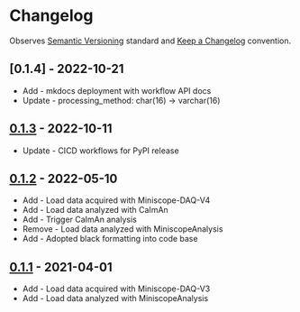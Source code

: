 # Changelog

Observes [Semantic Versioning](https://semver.org/spec/v2.0.0.html) standard and [Keep a Changelog](https://keepachangelog.com/en/1.0.0/) convention.

## [0.1.4] - 2022-10-21
+ Add - mkdocs deployment with workflow API docs
+ Update - processing_method: char(16) -> varchar(16)

## [0.1.3] - 2022-10-11
+ Update - CICD workflows for PyPI release

## [0.1.2] - 2022-05-10
+ Add - Load data acquired with Miniscope-DAQ-V4
+ Add - Load data analyzed with CaImAn
+ Add - Trigger CaImAn analysis
+ Remove - Load data analyzed with MiniscopeAnalysis
+ Add - Adopted black formatting into code base

## [0.1.1] - 2021-04-01
+ Add - Load data acquired with Miniscope-DAQ-V3
+ Add - Load data analyzed with MiniscopeAnalysis

[0.2.0]: https://github.com/datajoint/element-miniscope/releases/tag/0.2.0
[0.1.3]: https://github.com/datajoint/element-miniscope/releases/tag/0.1.3
[0.1.2]: https://github.com/datajoint/element-miniscope/releases/tag/0.1.2
[0.1.1]: https://github.com/datajoint/element-miniscope/releases/tag/0.1.1
